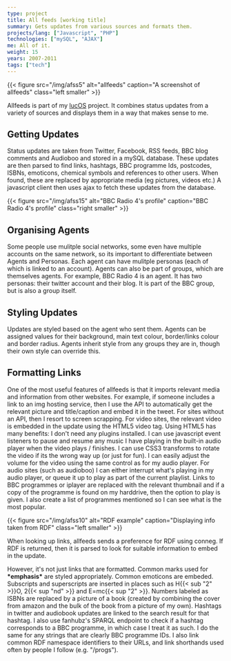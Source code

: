 ```yaml
---
type: project
title: All feeds [working title]
summary: Gets updates from various sources and formats them.
projects/lang: ["Javascript", "PHP"]
technologies: ["mySQL", "AJAX"]
me: All of it.
weight: 15
years: 2007-2011
tags: ["tech"]
---
```

{{< figure src="/img/afss5" alt="allfeeds" caption="A screenshot of allfeeds" class="left smaller" >}}

Allfeeds is part of my [lucOS](/projects/lucOS) project. It combines status updates from a variety of sources and displays them in a way that makes sense to me.

Getting Updates
---------------

Status updates are taken from Twitter, Facebook, RSS feeds, BBC blog comments and Audioboo and stored in a mySQL database.
These updates are then parsed to find links, hashtags, BBC programme Ids, postcodes, ISBNs, emoticons, chemical symbols and references to other users.
When found, these are replaced by appropriate media (eg pictures, videos etc.)
A javascript client then uses ajax to fetch these updates from the database.

{{< figure src="/img/afss15" alt="BBC Radio 4's profile" caption="BBC Radio 4's profile" class="right smaller" >}}


Organising Agents
-----------------

Some people use mulitple social networks, some even have multiple accounts on the same network, so its important to differentiate between Agents and Personas. Each agent can have mulitple personas (each of which is linked to an account). Agents can also be part of groups, which are themselves agents. For example, BBC Radio 4 is an agent. It has two personas: their twitter account and their blog. It is part of the BBC group, but is also a group itself.

Styling Updates
---------------

Updates are styled based on the agent who sent them. Agents can be assigned values for their background, main text colour, border/links colour and border radius. Agents inherit style from any groups they are in, though their own style can override this.

Formatting Links
----------------

One of the most useful features of allfeeds is that it imports relevant media and information from other websites. For example, if someone includes a link to an img hosting service, then I use the API to automatically get the relevant picture and title/caption and embed it in the tweet. For sites without an API, then I resort to screen scrapping.
For video sites, the relevant video is embedded in the update using the HTML5 video tag. Using HTML5 has many benefits: I don't need any plugins installed. I can use javascript event listeners to pause and resume any music I have playing in the built-in audio player when the video plays / finishes. I can use CSS3 transforms to rotate the video if its the wrong way up (or just for fun). I can easily adjust the volume for the video using the same control as for my audio player.
For audio sites (such as audioboo) I can either interrupt what's playing in my audio player, or queue it up to play as part of the current playlist.
Links to BBC programmes or iplayer are replaced with the relevant thumbnail and if a copy of the programme is found on my harddrive, then the option to play is given. I also create a list of programmes mentioned so I can see what is the most popular.

{{< figure src="/img/afss10" alt="RDF example" caption="Displaying info taken from RDF" class="left smaller" >}}

When looking up links, allfeeds sends a preference for RDF using conneg. If RDF is returned, then it is parsed to look for suitable information to embed in the update.

However, it's not just links that are formatted. Common marks used for **\*emphasis\*** are styled appropriately. Common emoticons are embeded. Subscripts and superscripts are inserted in places such as H{{< sub "2" >}}O, 2{{< sup "nd" >}} and E=mc{{< sup "2" >}}. Numbers labeled as ISBNs are replaced by a picture of a book (created by combining the cover from amazon and the bulk of the book from a picture of my own). Hashtags in twitter and audiobook updates are linked to the search result for that hashtag. I also use fanhubz's SPARQL endpoint to check if a hashtag corresponds to a BBC programme, in which case I treat it as such. I do the same for any strings that are clearly BBC programme IDs. I also link common RDF namespace identifiers to their URLs, and link shorthands used often by people I follow (e.g. "/progs").